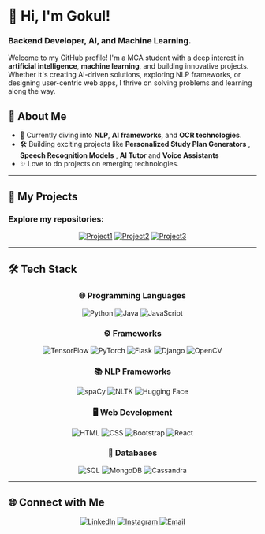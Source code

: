 # 👋 Hi, I'm Gokul!  
### Backend Developer, AI, and Machine Learning.  

Welcome to my GitHub profile! I'm a MCA student with a deep interest in **artificial intelligence**, **machine learning**, and building innovative projects. Whether it's creating AI-driven solutions, exploring NLP frameworks, or designing user-centric web apps, I thrive on solving problems and learning along the way.  

## 🚀 **About Me**  
- 🌱 Currently diving into **NLP**, **AI frameworks**, and **OCR technologies**.  
- 🛠️ Building exciting projects like **Personalized Study Plan Generators** , **Speech Recognition Models** , **AI Tutor** and **Voice Assistants**  
- ✨ Love to do projects on emerging technologies.  

---

## 📂 **My Projects**  
### Explore my repositories:  
<div align="center">
  <a href="https://github.com/Gokul/Project1"><img src="https://github-readme-stats.vercel.app/api/pin/?username=Gokul&repo=Project1&theme=radical" alt="Project1"></a>
  <a href="https://github.com/Gokul/Project2"><img src="https://github-readme-stats.vercel.app/api/pin/?username=Gokul&repo=Project2&theme=radical" alt="Project2"></a>
  <a href="https://github.com/Gokul/Project3"><img src="https://github-readme-stats.vercel.app/api/pin/?username=Gokul&repo=Project3&theme=radical" alt="Project3"></a>
</div>

---

## 🛠️ **Tech Stack**  

<div align="center">

### 🌐 **Programming Languages**  
<img src="https://img.shields.io/badge/Python-3776AB?style=for-the-badge&logo=python&logoColor=white" alt="Python">
<img src="https://img.shields.io/badge/Java-007396?style=for-the-badge&logo=java&logoColor=white" alt="Java">
<img src="https://img.shields.io/badge/JavaScript-F7DF1E?style=for-the-badge&logo=javascript&logoColor=black" alt="JavaScript">

### ⚙️ **Frameworks**  
<img src="https://img.shields.io/badge/TensorFlow-FF6F00?style=for-the-badge&logo=tensorflow&logoColor=white" alt="TensorFlow">
<img src="https://img.shields.io/badge/PyTorch-EE4C2C?style=for-the-badge&logo=pytorch&logoColor=white" alt="PyTorch">
<img src="https://img.shields.io/badge/Flask-000000?style=for-the-badge&logo=flask&logoColor=white" alt="Flask">
<img src="https://img.shields.io/badge/Django-092E20?style=for-the-badge&logo=django&logoColor=white" alt="Django">
<img src="https://img.shields.io/badge/OpenCV-5C3EE8?style=for-the-badge&logo=opencv&logoColor=white" alt="OpenCV">

### 📚 **NLP Frameworks**  
<img src="https://img.shields.io/badge/spaCy-09A3D5?style=for-the-badge&logo=spacy&logoColor=white" alt="spaCy">
<img src="https://img.shields.io/badge/NLTK-0000FF?style=for-the-badge&logo=nltk&logoColor=white" alt="NLTK">
<img src="https://img.shields.io/badge/HuggingFace-FF5733?style=for-the-badge&logo=huggingface&logoColor=white" alt="Hugging Face">

### 🖥️ **Web Development**  
<img src="https://img.shields.io/badge/HTML-E34F26?style=for-the-badge&logo=html5&logoColor=white" alt="HTML">
<img src="https://img.shields.io/badge/CSS-1572B6?style=for-the-badge&logo=css3&logoColor=white" alt="CSS">
<img src="https://img.shields.io/badge/Bootstrap-7952B3?style=for-the-badge&logo=bootstrap&logoColor=white" alt="Bootstrap">
<img src="https://img.shields.io/badge/React-61DAFB?style=for-the-badge&logo=react&logoColor=black" alt="React">

### 💾 **Databases**  
<img src="https://img.shields.io/badge/SQL-4479A1?style=for-the-badge&logo=sql&logoColor=white" alt="SQL">
<img src="https://img.shields.io/badge/MongoDB-47A248?style=for-the-badge&logo=mongodb&logoColor=white" alt="MongoDB">
<img src="https://img.shields.io/badge/Cassandra-1287B1?style=for-the-badge&logo=apache-cassandra&logoColor=white" alt="Cassandra">

</div>

---

## 🌐 **Connect with Me**  

<div align="center">
  <a href="https://linkedin.com/in/gk-linkin">
    <img src="https://img.shields.io/badge/LinkedIn-0A66C2?style=for-the-badge&logo=linkedin&logoColor=white" alt="LinkedIn">
  </a>
  <a href="https://instagram.com/iz_kris_">
    <img src="https://img.shields.io/badge/Instagram-E4405F?style=for-the-badge&logo=instagram&logoColor=white" alt="Instagram">
  </a>
  <a href="gokulakriskgk@gmail.com.com">
    <img src="https://img.shields.io/badge/Email-D14836?style=for-the-badge&logo=gmail&logoColor=white" alt="Email">
  </a>
</div>
